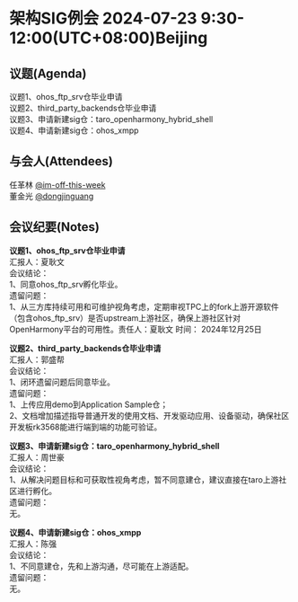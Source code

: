# 架构SIG例会 2024-07-23 9:30-12:00(UTC+08:00)Beijing

## 议题(Agenda)

议题1、ohos_ftp_srv仓毕业申请  
议题2、third_party_backends仓毕业申请  
议题3、申请新建sig仓：taro_openharmony_hybrid_shell  
议题4、申请新建sig仓：ohos_xmpp  

## 与会人(Attendees)

任革林 [@im-off-this-week](https://gitee.com/im-off-this-week)  
董金光 [@dongjinguang](https://gitee.com/dongjinguang)  

## 会议纪要(Notes)

**议题1、ohos_ftp_srv仓毕业申请**  
汇报人：夏耿文  
会议结论：  
1、同意ohos_ftp_srv孵化毕业。  
遗留问题：  
1、从三方库持续可用和可维护视角考虑，定期审视TPC上的fork上游开源软件（包含ohos_ftp_srv）是否upstream上游社区，确保上游社区针对OpenHarmony平台的可用性。责任人：夏耿文 时间： 2024年12月25日  

**议题2、third_party_backends仓毕业申请**  
汇报人：郭盛帮  
会议结论：  
1、闭环遗留问题后同意毕业。  
遗留问题：  
1、上传应用demo到Application Sample仓；  
2、文档增加描述指导普通开发的使用文档、开发驱动应用、设备驱动，确保社区开发板rk3568能进行端到端的功能可验证。  

**议题3、申请新建sig仓：taro_openharmony_hybrid_shell**  
汇报人：周世豪  
会议结论：  
1、从解决问题目标和可获取性视角考虑，暂不同意建仓，建议直接在taro上游社区进行孵化。  
遗留问题：  
无。  

**议题4、申请新建sig仓：ohos_xmpp**  
汇报人：陈强  
会议结论：  
1、不同意建仓，先和上游沟通，尽可能在上游适配。  
遗留问题：  
无。  
